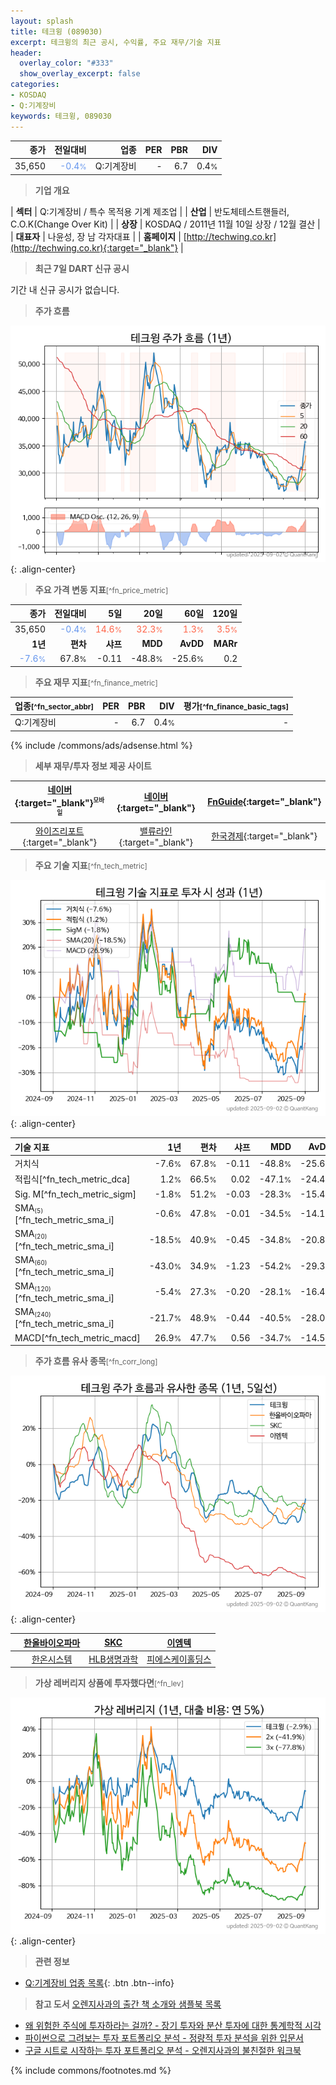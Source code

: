 ```yaml
---
layout: splash
title: 테크윙 (089030)
excerpt: 테크윙의 최근 공시, 수익률, 주요 재무/기술 지표
header:
  overlay_color: "#333"
  show_overlay_excerpt: false
categories:
- KOSDAQ
- Q:기계장비
keywords: 테크윙, 089030
---
```


| **종가** | **전일대비** | **업종** | **PER** | **PBR** | **DIV** |
| -------: | -----------: | -------: | ------: | ------: | ------: |
| 35,650 | <span style="color: cornflowerblue">-0.4<small>%</small></span> | Q:기계장비 | - | 6.7 | 0.4<small>%</small> |

<!-- more -->


> **기업 개요**<a id="company"></a>

| <span style="white-space:nowrap;">**섹터**</span> | Q:기계장비 / 특수 목적용 기계 제조업 |
| <span style="white-space:nowrap;">**산업**</span> | 반도체테스트핸들러, C.O.K(Change Over Kit) |
| <span style="white-space:nowrap;">**상장**</span> | KOSDAQ / 2011년 11월 10일 상장 / 12월 결산 |
| <span style="white-space:nowrap;">**대표자**</span> | 나윤성, 장 남 각자대표 |
| <span style="white-space:nowrap;">**홈페이지**</span> | [http://techwing.co.kr](http://techwing.co.kr){:target="_blank"} |


> **최근 7일 DART 신규 공시**<a id="dart"></a>

기간 내 신규 공시가 없습니다.


> **주가 흐름**<a id="price"></a>

![089030](/stock/images/089030.png){: .align-center}


> **주요 가격 변동 지표**<small>[^fn_price_metric]</small>

| **종가** | **전일대비** | **5일** | **20일** | **60일** | **120일** |
| -------: | -----------: | ------: | -------: | -------: | --------: |
| 35,650 | <span style="color: cornflowerblue">-0.4<small>%</small></span> | <span style="color: tomato">14.6<small>%</small></span> | <span style="color: tomato">32.3<small>%</small></span> | <span style="color: tomato">1.3<small>%</small></span> | <span style="color: tomato">3.5<small>%</small></span> |
| **1년** | **편차** | **샤프** | **MDD** | **AvDD** | **MARr** |
| <span style="color: cornflowerblue">-7.6<small>%</small></span> | 67.8<small>%</small> | -0.11 | -48.8<small>%</small> | -25.6<small>%</small> | 0.2 |


> **주요 재무 지표**<small>[^fn_finance_metric]</small>

| **업종**<small>[^fn_sector_abbr]</small> | **PER** | **PBR** | **DIV** | **평가**<small>[^fn_finance_basic_tags]</small> |
| :--------------------------------------- | ------: | ------: | ------: | ----------------------------------------------: |
| Q:기계장비 | - | 6.7 | 0.4<small>%</small> | - |



{% include /commons/ads/adsense.html %}

> **세부 재무/투자 정보 제공 사이트**

| [네이버](https://m.stock.naver.com/domestic/stock/089030/finance/summary){:target="_blank"}<sup><small>모바일</small></sup> | [네이버](https://finance.naver.com/item/coinfo.naver?code=089030){:target="_blank"} | [FnGuide](https://comp.fnguide.com/SVO2/ASP/SVD_Invest.asp?gicode=A089030&MenuYn=Y){:target="_blank"} |
| :---: | :---: | :---: |
| [와이즈리포트](https://comp.wisereport.co.kr/company/c1040001.aspx?cmp_cd=089030){:target="_blank"} | [밸류라인](https://www.valueline.co.kr/finance/summary/089030){:target="_blank"} | [한국경제](https://markets.hankyung.com/stock/089030/financial-summary){:target="_blank"} |


> **주요 기술 지표**<small>[^fn_tech_metric]</small>


![089030](/stock/images/089030_tech.png){: .align-center}

| **기술 지표** | **1년** | **편차** | **샤프** | **MDD** | **AvDD** |
| :------------ | ------: | -----------: | -------: | ------: | -------: |
| 거치식 | -7.6<small>%</small> | 67.8<small>%</small> | -0.11 | -48.8<small>%</small> | -25.6<small>%</small> |
| 적립식[^fn_tech_metric_dca] | 1.2<small>%</small> | 66.5<small>%</small> | 0.02 | -47.1<small>%</small> | -24.4<small>%</small> |
| Sig. M[^fn_tech_metric_sigm] | -1.8<small>%</small> | 51.2<small>%</small> | -0.03 | -28.3<small>%</small> | -15.4<small>%</small> |
| SMA<small><sub>(5)</sub></small>[^fn_tech_metric_sma_i] | -0.6<small>%</small> | 47.8<small>%</small> | -0.01 | -34.5<small>%</small> | -14.1<small>%</small> |
| SMA<small><sub>(20)</sub></small>[^fn_tech_metric_sma_i] | -18.5<small>%</small> | 40.9<small>%</small> | -0.45 | -34.8<small>%</small> | -20.8<small>%</small> |
| SMA<small><sub>(60)</sub></small>[^fn_tech_metric_sma_i] | -43.0<small>%</small> | 34.9<small>%</small> | -1.23 | -54.2<small>%</small> | -29.3<small>%</small> |
| SMA<small><sub>(120)</sub></small>[^fn_tech_metric_sma_i] | -5.4<small>%</small> | 27.3<small>%</small> | -0.20 | -28.1<small>%</small> | -16.4<small>%</small> |
| SMA<small><sub>(240)</sub></small>[^fn_tech_metric_sma_i] | -21.7<small>%</small> | 48.9<small>%</small> | -0.44 | -40.5<small>%</small> | -28.0<small>%</small> |
| MACD[^fn_tech_metric_macd] | 26.9<small>%</small> | 47.7<small>%</small> | 0.56 | -34.7<small>%</small> | -14.5<small>%</small> |


> **주가 흐름 유사 종목**<a id="corr"></a><small>[^fn_corr_long]</small>

![089030](/stock/images/089030_corr.png){: .align-center}

|       | [한올바이오파마](/009420/) | [SKC](/011790/) | [이엠텍](/091120/) |
| :---: | :------------------------------------: | :------------------------------------: | :------------------------------------: |
|       | [한온시스템](/018880/) | [HLB생명과학](/067630/) | [피에스케이홀딩스](/031980/) |


> **가상 레버리지 상품에 투자했다면**<a id="2x"></a><small>[^fn_lev]</small>

![089030](/stock/images/089030_2x.png){: .align-center}


> **관련 정보**

- [Q:기계장비 업종 목록](/stats/sector/kosdaq_업종_기계장비_종목/){: .btn .btn--info}

> **참고 도서** [오렌지사과의 출간 책 소개와 샘플북 목록](https://kongdori.tistory.com/691)

- [왜 위험한 주식에 투자하라는 걸까? - 장기 투자와 분산 투자에 대한 통계학적 시각](https://kongdori.tistory.com/421)
- [파이썬으로 그려보는 투자 포트폴리오 분석  - 정량적 투자 분석을 위한 입문서](https://kongdori.tistory.com/643)
- [구글 시트로 시작하는 투자 포트폴리오 분석 - 오렌지사과의 불친절한 워크북](https://kongdori.tistory.com/449)


{% include commons/footnotes.md %}